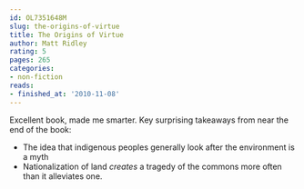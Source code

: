 ```yaml
---
id: OL7351648M
slug: the-origins-of-virtue
title: The Origins of Virtue
author: Matt Ridley
rating: 5
pages: 265
categories:
- non-fiction
reads:
- finished_at: '2010-11-08'
---
```

Excellent book, made me smarter. Key surprising takeaways from near the end of the book:
- The idea that indigenous peoples generally look after the environment is a myth
- Nationalization of land *creates* a tragedy of the commons more often than it alleviates one.
